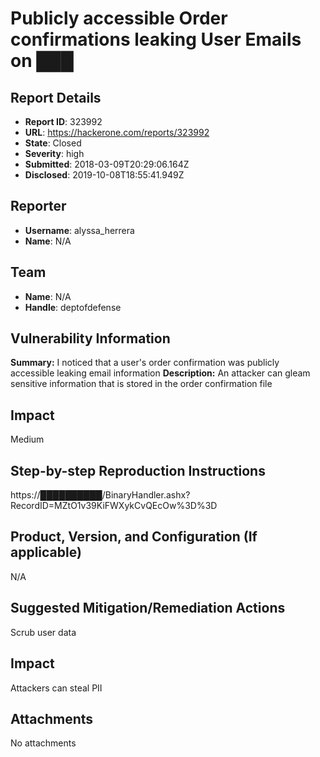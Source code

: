 # Publicly accessible Order confirmations leaking User Emails on ███

## Report Details
- **Report ID**: 323992
- **URL**: https://hackerone.com/reports/323992
- **State**: Closed
- **Severity**: high
- **Submitted**: 2018-03-09T20:29:06.164Z
- **Disclosed**: 2019-10-08T18:55:41.949Z

## Reporter
- **Username**: alyssa_herrera
- **Name**: N/A

## Team
- **Name**: N/A
- **Handle**: deptofdefense

## Vulnerability Information
**Summary:**
I noticed that a user's order confirmation was publicly accessible leaking email information
**Description:**
An attacker can gleam sensitive information that is stored in the order confirmation file
## Impact
Medium
## Step-by-step Reproduction Instructions

https://██████████/BinaryHandler.ashx?RecordID=MZtO1v39KiFWXykCvQEcOw%3D%3D

## Product, Version, and Configuration (If applicable)
N/A
## Suggested Mitigation/Remediation Actions
Scrub user data

## Impact

Attackers can steal PII

## Attachments
No attachments
